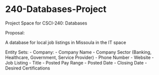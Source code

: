 # 240-Databases-Project
Project Space for CSCI-240: Databases

Proposal:

A database for local job listings in Missoula in the IT space

Entity Sets:
    - Company:
        - Company Name
        - Company Sector (Banking, Healthcare, Government, Service Provider)
        - Phone Number
        - Website
    - Job Listing
        - Title
        - Posted Pay Range
        - Posted Date
        - Closing Date
        - Desired Certifications

